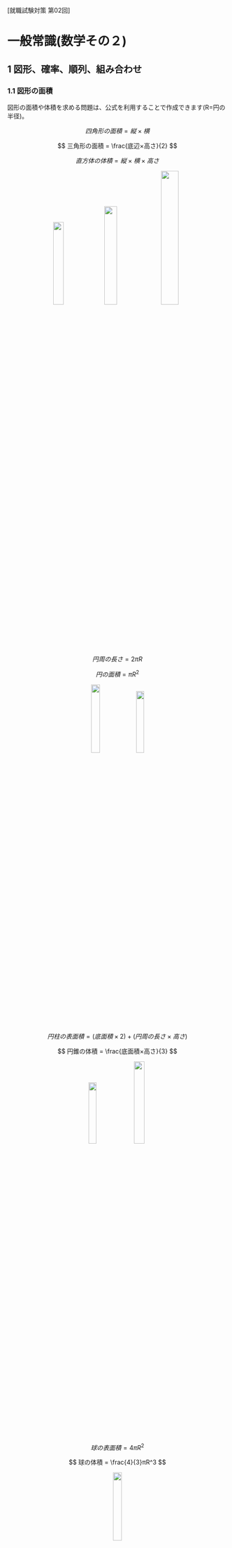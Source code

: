 [就職試験対策 第02回]

# 一般常識(数学その２)

## 1 図形、確率、順列、組み合わせ

### 1.1 図形の面積

図形の面積や体積を求める問題は、公式を利用することで作成できます(R=円の半径)。

$$ 四角形の面積 = 縦×横 $$

$$ 三角形の面積 = \frac{底辺×高さ}{2} $$

$$ 直方体の体積 = 縦×横×高さ $$

<p align="center">
<img src="images/lp02/formula_rectangle.png" width="22%" />
<img src="images/lp02/formula_triangle.png" width="24%" />
<img src="images/lp02/formula_box.png" width="28%" />
</p>

$$ 円周の長さ = 2πR $$

$$ 円の面積 = πR^2 $$

<p align="center">
<img src="images/lp02/formula_circle_0.png" width="20%" />
<img src="images/lp02/formula_circle_1.png" width="19%" />
</p>

<div style="page-break-after: always"></div>

$$ 円柱の表面積 = (底面積×2)+(円周の長さ×高さ) $$

$$ 円錐の体積 = \frac{底面積×高さ}{3} $$

<p align="center">
<img src="images/lp02/formula_cylinder.png" width="19%" />
<img src="images/lp02/formula_cone.png" width="22%" />
</p>

$$ 球の表面積 = 4πR^2 $$

$$ 球の体積 = \frac{4}{3}πR^3 $$

<p align="center">
<img src="images/lp02/formula_sphere.png" width="20%" />
</p>

これらのうち、就職試験でよく出題されるのは「三角形の面積」「円柱の表面積」「円錐の体積」あたりです。

その前に、問題を簡単に増やせるように、配列を`vector`クラスで置き換えておきます。Visual Studioで`recruit_quiz`プロジェクトを開いてください。<br>
そして、`main.cpp`に`vector`ヘッダをインクルードしてください。

```diff
 #include <iostream>
 #include <string>
+#include <vector>
 #include <random>
 using namespace std;
```

次に、`questions`配列を`vector`型に変更してください。

```diff
 int main()
 {
-  Question questions[3];
+  vector<Question> questions(3);

   random_device rd;
   mt19937 rand(rd());
```

それでは、三角形の面積の問題を追加しましょう。よく出るパターンは「面積と底辺から高さを求める」ものです。複雑な式の問題を作成するプログラムの下に、三角形の面積の問題を作成するプログラムを追加してください。

```diff
   questions[2].q =
     to_string(x) + "-(" + to_string(y * w) + "+" + to_string(z * w) + ")÷" +
     to_string(w);
   questions[2].a = x - (y + z);
+
+  // 三角形の面積
+  x = uniform_int_distribution<>(1, 10)(rand);
+  y = uniform_int_distribution<>(1, 5)(rand) * 2;
+  questions.push_back({
+    "面積" + to_string(x*y/2) + "cm^2、底辺" + to_string(y) + "cmの三角形の高さを求めよ。",
+    x });

   cout << "[リクルート試験対策クイズ]\n";

   for (const auto& e : questions) {
     cout << e.q << "の答えは？\n";
```

三角形の面積の公式では、底辺と高さの両方が奇数になると割り切れません。そこで、底辺が必ず偶数になるように、`2`を掛けています。

プログラムが書けたらビルドして実行してください。4問目に三角形の面積の問題が出題され、正答の場合は「正解！」、誤答の場合は「間違い！」と表示されたら成功です。

<pre class="tnmai_assignment">
<strong>【課題01】</strong>
<code>main.cpp</code>に行った変更を「ステージ」し、適切なメッセージを書いて「コミット」しなさい。
</pre>

### 1.2 文末の表現を改善する

現在、三角形の面積の問題の文末は、

>cmの三角形の高さを求めよ。の答えは？

のように表示されます。なんだか「の答えは？」の部分が邪魔ですね。無くしてしまったほうがよさそうです。問題文を表示するプログラムを次のように変更してください。

```diff
   cout << "[リクルート試験対策クイズ]\n";

   for (const auto& e : questions) {
-    cout << e.q << "の答えは？\n";
+    cout << e.q << "\n";
     int answer;
     cin >> answer;
```

問題文がなんであろうと改行は必要だと考えたので、改行だけを残しました。これだけだと数式の問題文から「の答えは？」が消えてしまうので、数式の問題文に「の答えは？」を付け加えましょう。

```diff
   // 掛け算
   int x = uniform_int_distribution<>(1, 30)(rand);
   int y = uniform_int_distribution<>(1, 20)(rand);
-  questions[0].q = to_string(x) + "x" + to_string(y);
+  questions[0].q = to_string(x) + "x" + to_string(y) + "の答えは？";
   questions[0].a = x * y;

   // 割り算
   x = uniform_int_distribution<>(1, 30)(rand);
   y = uniform_int_distribution<>(1, 20)(rand);
-  questions[1].q = to_string(x * y) + "÷" + to_string(y);
+  questions[1].q = to_string(x * y) + "÷" + to_string(y) + "の答えは？";
   questions[1].a = x;

   // 複雑な式
   x = uniform_int_distribution<>(1, 100)(rand);
   y = uniform_int_distribution<>(1, 10)(rand);
   int z = uniform_int_distribution<>(1, 10)(rand);
   int w = uniform_int_distribution<>(1, 20)(rand);
   questions[2].q =
     to_string(x) + "-(" + to_string(y * w) + "+" + to_string(z * w) + ")÷" +
-    to_string(w);
+    to_string(w) + "の答えは？";
   questions[2].a = x - (y + z);
```

プログラムが書けたらビルドして実行してください。問題文の末尾が日本語として自然な表現になっていれば成功です。

<pre class="tnmai_assignment">
<strong>【課題02】</strong>
<code>main.cpp</code>に行った変更を「ステージ」し、適切なメッセージを書いて「コミット」しなさい。
</pre>

<div style="page-break-after: always"></div>

### 1.3 円錐の問題を追加する

次は、「円錐の体積」を求める問題を追加しましょう。三角形の面積の問題の下に、次のプログラムを追加してください。

```diff
   questions.push_back({
     "面積" + to_string(x * y / 2) + "cm^2、底辺" + to_string(y) + "cmの三角形の高さを求めよ。",
     x });
+
+  // 円錐の体積
+  x = uniform_int_distribution<>(1, 10)(rand);
+  y = uniform_int_distribution<>(1, 5)(rand) * 3;
+  questions.push_back({
+    "底面の半径" + to_string(x) + "cm、高さ" + to_string(y) + "cmの円錐がある。\n" +
+    "この円錐の体積をXπcm^3とする。Xの値を求めよ。",
+    x * x * y / 3 });

   cout << "[リクルート試験対策クイズ]\n";

   for (const auto& e : questions) {
     cout << e.q << "\n";
```

円錐の体積の公式は「底面積×高さ÷3」です。このプログラムでは、3で割ったときに端数が出ないように、高さの値を「乱数の3倍」にしています。

プログラムが書けたらビルドして実行してください。円錐の体積の問題が出題され、正答と誤答の両方が正しく判定できていたら成功です。

<pre class="tnmai_assignment">
<strong>【課題03】</strong>
<code>main.cpp</code>に行った変更を「ステージ」し、適切なメッセージを書いて「コミット」しなさい。
</pre>

<pre class="tnmai_assignment">
<strong>【課題04】</strong>
円錐の体積を求める問題の下に、球の体積を求める問題を追加しなさい。
正しく動作することを確認したら、変更を「ステージ」し、適切なメッセージを書いて「コミット」しなさい。
</pre>

<div style="page-break-after: always"></div>

### 1.4 サイコロの問題を追加する

続いて、「確率の問題」を追加します。定番はサイコロを使った問題です。ですが、ここで問題が発生します。

一般的に、「確率」の表現には「小数」か「分数」を使います。しかし、現在の「答え」の型は`int`型なので、どちらも表現できません。そのため、`y / 6`は`0`か`1`のどちらかに変換されてしまいます。これは、「答え」の型を変える必要がありそうです。

さて、小数と分数のどちらを使うかですが、「小数」では`1/3`などの無限小数を正確に表現しづらいです。できれば、「分数」で書きたいところです。ところが、C++には分数を表現できるクラスはありません。考えられる対策は以下の2つです。

>1. 答えを、分母と分子の２つの値で表す。
>2. 答えを、文字列で表す。

今後は数学だけでなく、国語のように「文字で答える問題」も追加する予定です。そこで、文字にも対応できるように、`2`の「文字列で表す」対策を採用することにします。

`Question`構造体の定義を次のように変更してください。

```diff
 // 問題文と答えをまとめる構造体
 struct Question
 {
   string q; // 問題文
-  int a;    // 答え
+  string a; // 答え
 };

 int main()
 {
   vector<Question> questions(3);
```

次に、`to_string`関数を使って答えの値を文字列に変換します。`main`関数の中にある「答え」を設定するプログラムを、次のように変更してください。

```diff
   // 掛け算
   int x = uniform_int_distribution<>(1, 30)(rand);
   int y = uniform_int_distribution<>(1, 20)(rand);
   questions[0].q = to_string(x) + "x" + to_string(y) + "の答えは？";
-  questions[0].a = x * y;
+  questions[0].a = to_string(x * y);

   // 割り算
   x = uniform_int_distribution<>(1, 30)(rand);
   y = uniform_int_distribution<>(1, 20)(rand);
   questions[1].q = to_string(x * y) + "÷" + to_string(y) + "の答えは？";
-  questions[1].a = x;
+  questions[1].a = to_string(x);

   // 複雑な式
   x = uniform_int_distribution<>(1, 100)(rand);
   y = uniform_int_distribution<>(1, 10)(rand);
```

<pre class="tnmai_assignment">
<strong>【課題04】</strong>
<code>to_string</code>関数を使って、「複雑な式」、「三角形の面積」、「円錐の体積」、「球の体積」の答えを<code>string</code>型に変換しなさい。
</pre>

入力データの型も`string`型に変えなくてはなりません。`cin`で入力を受け取るプログラムを次のように変更してください。

```diff
   for (const auto& e : questions) {
     cout << e.q << "\n";
-    int answer;
+    string answer;
     cin >> answer;
     if (answer == e.a) {
       cout << "正解！\n";
```

<pre class="tnmai_assignment">
<strong>【課題05】</strong>
<code>main.cpp</code>に行った変更を「ステージ」し、以下のメッセージを書いて「コミット」しなさい。
<code>分数や単語を扱えるように、答えの型をintからstringに変更</code>
</pre>

>コミットメッセージには、変更内容だけでなく「変更の理由」も書くべきです。あとで見返したとき「なぜその変更を行ったのか」が分かることが大切です。

さて、問題の発端となった「確率」の話に戻りましょう。「分数の答え」は、可能ならば「約分(やくぶん)」するのが<ruby>定石<rt>じょうせき</rt></ruby>です。

分数を約分するには、分母と分子の「最大公約数」を求め、その数で分子と分母を割ります。「最大公約数」を求めるには「ユークリッドの互除法(ごじょほう)」という方法を使います。

>1. `a`を`b`で割った余り`r0`を求める。
>2. `b`を`r0`で割った余り`r1`を求める。
>3. `r0`を`r1`で割った余り`r2`を求める。
>4. 余りが`0`になるまで繰り返す。

このように、ユークリッドの互除法では「除数を余りで割る」ことを繰り返します。そして、「余りが`0`なったときの除数」が「最大公約数」になります。

`Question`構造体の定義の下に、次の関数定義を追加してください。関数名の`gcd`は`Greatest Common Divisor`(グレイテスト・コモン・ディバイザー、「最大公約数」という意味)の略語です。

```diff
 struct Question
 {
   string q; // 問題文
   string a; // 答え
 };
+
+// 最大公約数を求める
+int gcd(int a, int b)
+{
+  // 余りが0になったときの除数を返す
+  while (b) {
+    int r = a % b;
+    a = b; // 除数を次の被除数にする
+    b = r; // 余りを次の除数にする
+  }
+  return a;
+}

 int main()
 {
   vector<Question> questions(3);
```

それでは、サイコロ問題を作成しましょう。球の体積を求める問題の下に、次のプログラムを追加してください。

```diff
   questions.push_back({
     "半径" + to_string(x) + "cmの球がある。\n" +
     "この球の体積をXπcm^3とする。Xの値を求めよ。",
     4 * x * x * x / 3 });
+
+  // サイコロの確率
+  x = uniform_int_distribution<>(1, 5)(rand);
+  y = uniform_int_distribution<>(1, 6 - x)(rand);
+  z = gcd(y + 1, 6);
+  questions.push_back({
+    "サイコロを1個ふって、" + to_string(x) + "から" + to_string(x + y) +
+    "が出る確率を求めよ。",
+    to_string((y + 1) / z) + "/" + to_string(6 / z) });

   cout << "[リクルート試験対策クイズ]\n";

   for (const auto& e : questions) {
     cout << e.q << "\n";
```

プログラムが書けたらビルドして実行してください。サイコロの確率の問題が出題され、正答と誤答の両方が正しく判定できていたら成功です。

<pre class="tnmai_assignment">
<strong>【課題06】</strong>
<code>main.cpp</code>に行った変更を「ステージ」し、適切なメッセージを書いて「コミット」しなさい。
</pre>

### 1.5 順列の問題を追加する

サイコロと同程度に出題されるのは「順列」や「組み合わせ」の問題です。例えば「５人のうち２人を選んで並べる方法は何通りあるか？」という問題です。実際に数えてみると、以下のように「２０通り」になります。

>12 13 14 15<br>
>21 23 24 25<br>
>31 32 34 35<br>
>41 42 43 45<br>
>51 52 53 54

これは数学で言う「順列」の問題で、式にすると $_5P_2$ となります(`P`は「順列」を意味する英単語`Permutation`(パーミュテーション)の頭文字です)。

順列は以下の公式で計算できます。ここで`!`は階乗を表します(例えば`5!=5x4x3x2x1`)。

$$ _nP_r = \frac{n!}{(n - r)!}$$

筆算や暗算で計算する場合、「`n!`の先頭から`r`個までの掛け算」と覚えるとよいでしょう。例えば $_5P_2$ の場合、「`5x4x3x2x1`の先頭2個までの掛け算」なので`5x4`となります。

それでは「順列」の問題を追加しましょう。サイコロの問題の下に、次のプログラムを追加してください。

```diff
   questions.push_back({
     "サイコロを1回ふって、" + to_string(x) + "から" + to_string(x + y) +
     "が出る確率を求めよ。",
     to_string((y + 1) / z) + "/" + to_string(6 / z) });
+
+  // 順列
+  x = uniform_int_distribution<>(3, 7)(rand);
+  y = uniform_int_distribution<>(1, x)(rand);
+  z = 1;
+  for (int i = 0; i < y; i++) {
+    z *= x - i;
+  }
+  questions.push_back({
+    to_string(x) + "人のうち" + to_string(y) + "人を選んで並べる方法は何通りあるか？",
+    to_string(z) });

   cout << "[リクルート試験対策クイズ]\n";

   for (const auto& e : questions) {
     cout << e.q << "\n";
```

プログラムが書けたらビルドして実行してください。順列の問題が出題され、正答と誤答の両方が正しく判定できていたら成功です。

<pre class="tnmai_assignment">
<strong>【課題07】</strong>
<code>main.cpp</code>に行った変更を「ステージ」し、適切なメッセージを書いて「コミット」しなさい。
</pre>

### 1.6 組み合わせの問題を追加する

「組み合わせ」問題もよく出題されます。これは、「５人のうち２人を選ぶ組み合わせは何通りあるか？」のような問題です。「順列」との違いは、「並び順を考慮しない」ところです。

そのため、「組み合わせの数」は、次のように「順列から重複する並びを除いた数」になります。

>12 13 14 15<br>
>~~21~~ 23 24 25<br>
>~~31~~ ~~32~~ 34 35<br>
>~~41~~ ~~42~~ ~~43~~ 45<br>
>~~51~~ ~~52~~ ~~53~~ ~~54~~

「組み合わせ」は以下の公式で計算できます。

$$ _nC_r = \frac{_nP_r}{r!} = \frac{n! / (n - r)!}{r!} $$

分子の部分は「順列」そのものです。分母は重複する組み合わせの倍率です。例えば分母が`2`の場合、並び順だけが違う組み合わせが2個ずつ存在することになります。

先程の問題を式にすると $_5C_2$ となります(`C`は「組み合わせ」を意味する英単語`Combination`(コンビネーション)の頭文字です)。

それでは「組み合わせ」の問題を追加しましょう。順列の問題の下に、次のプログラムを追加してください。

```diff
   questions.push_back({
     to_string(x) + "人のうち" + to_string(y) + "人を選んで並べる方法は何通りあるか？",
     to_string(z) });
+
+  // 組み合わせ
+  x = uniform_int_distribution<>(3, 6)(rand);
+  y = uniform_int_distribution<>(1, x)(rand);
+  z = 1;
+  for (int i = 0; i < y; i++) {
+    z *= x - i;
+  }
+  for (int i = 0; i < y; i++) {
+    z /= y - i;
+  }
+  questions.push_back({
+    to_string(x) + "人のうち" + to_string(y) + "人を選ぶ組み合わせは何通りあるか？",
+    to_string(z) });

   cout << "[リクルート試験対策クイズ]\n";

   for (const auto& e : questions) {
```

<pre class="tnmai_assignment">
<strong>【課題08】</strong>
<code>main.cpp</code>に行った変更を「ステージ」し、適切なメッセージを書いて「コミット」しなさい。
</pre>

### 1.7 変更をリモートリポジトリにプッシュする

Gitにおいて、間違えたコミットをやり直す方法はいくつもありますが、プッシュをやり直す方法はほとんどありません。そのため、一般的には「ひとまとめにできる作業を終えた」タイミングでプッシュします。

これは「テキストの章を終えた」のような瞬間で、例えば「今」です。

<pre class="tnmai_assignment">
<strong>【課題09】</strong>
<code>Git</code>メニューから「同期」を選択し、コミットをリモートリポジトリに反映しなさい。
</pre>
